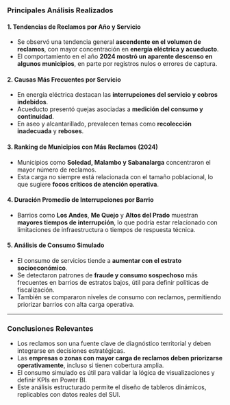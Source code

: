### Principales Análisis Realizados

#### 1. **Tendencias de Reclamos por Año y Servicio**

- Se observó una tendencia general **ascendente en el volumen de reclamos**, con mayor concentración en **energía eléctrica y acueducto**.
- El comportamiento en el año **2024 mostró un aparente descenso en algunos municipios**, en parte por registros nulos o errores de captura.

#### 2. **Causas Más Frecuentes por Servicio**

- En energía eléctrica destacan las **interrupciones del servicio y cobros indebidos**.
- Acueducto presentó quejas asociadas a **medición del consumo y continuidad**.
- En aseo y alcantarillado, prevalecen temas como **recolección inadecuada** y **reboses**.

#### 3. **Ranking de Municipios con Más Reclamos (2024)**

- Municipios como **Soledad, Malambo y Sabanalarga** concentraron el mayor número de reclamos.
- Esta carga no siempre está relacionada con el tamaño poblacional, lo que sugiere **focos críticos de atención operativa**.

#### 4. **Duración Promedio de Interrupciones por Barrio**

- Barrios como **Los Andes**, **Me Quejo** y **Altos del Prado** muestran **mayores tiempos de interrupción**, lo que podría estar relacionado con limitaciones de infraestructura o tiempos de respuesta técnica.

#### 5. **Análisis de Consumo Simulado**

- El consumo de servicios tiende a **aumentar con el estrato socioeconómico**.
- Se detectaron patrones de **fraude y consumo sospechoso** más frecuentes en barrios de estratos bajos, útil para definir políticas de fiscalización.
- También se compararon niveles de consumo con reclamos, permitiendo priorizar barrios con alta carga operativa.

---

### Conclusiones Relevantes

- Los reclamos son una fuente clave de diagnóstico territorial y deben integrarse en decisiones estratégicas.
- Las **empresas o zonas con mayor carga de reclamos deben priorizarse operativamente**, incluso si tienen cobertura amplia.
- El consumo simulado es útil para validar la lógica de visualizaciones y definir KPIs en Power BI.
- Este análisis estructurado permite el diseño de tableros dinámicos, replicables con datos reales del SUI.
